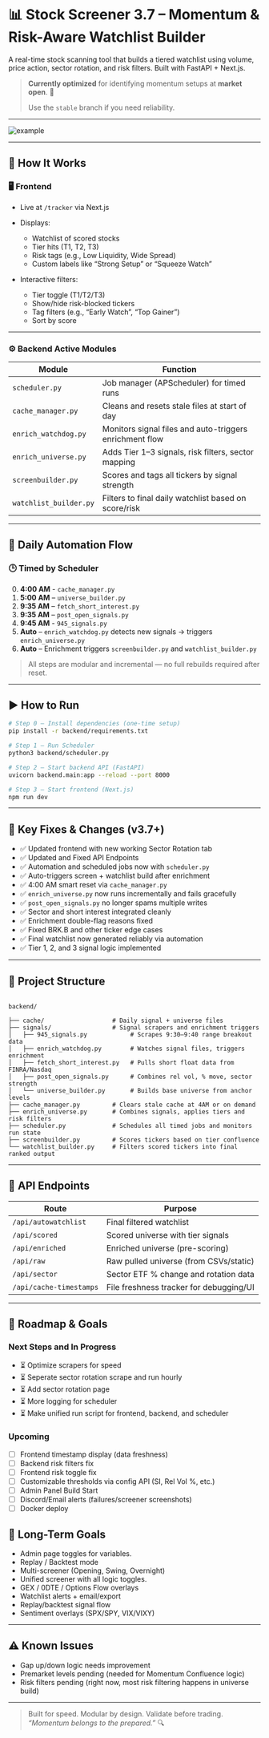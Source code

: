 # 📊 Stock Screener 3.7 – Momentum & Risk-Aware Watchlist Builder

A real-time stock scanning tool that builds a tiered watchlist using volume, price action, sector rotation, and risk filters. Built with FastAPI + Next.js.

> **Currently optimized** for identifying momentum setups at **market open**. 🚀
>
> Use the `stable` branch if you need reliability.

---

![example](https://github.com/user-attachments/assets/97ff525c-fe60-4af3-8952-d913e9e46a75)

---

## 🔧 How It Works

### 🖥️ Frontend

- Live at `/tracker` via Next.js
- Displays:
  - Watchlist of scored stocks
  - Tier hits (T1, T2, T3)
  - Risk tags (e.g., Low Liquidity, Wide Spread)
  - Custom labels like “Strong Setup” or “Squeeze Watch”

- Interactive filters:
  - Tier toggle (T1/T2/T3)
  - Show/hide risk-blocked tickers
  - Tag filters (e.g., “Early Watch”, “Top Gainer”)
  - Sort by score

---

### ⚙️ Backend Active Modules

| Module                 | Function                                                 |
| ---------------------- | -------------------------------------------------------- |
| `scheduler.py`         | Job manager (APScheduler) for timed runs                 |
| `cache_manager.py`     | Cleans and resets stale files at start of day            |
| `enrich_watchdog.py`   | Monitors signal files and auto-triggers enrichment flow  |
| `enrich_universe.py`   | Adds Tier 1–3 signals, risk filters, sector mapping      |
| `screenbuilder.py`     | Scores and tags all tickers by signal strength           |
| `watchlist_builder.py` | Filters to final daily watchlist based on score/risk     |

---

## 🔁 Daily Automation Flow

### 🕒 Timed by Scheduler
0. **4:00 AM** - `cache_manager.py`
1. **5:00 AM** – `universe_builder.py` 
2. **9:35 AM** – `fetch_short_interest.py` 
3. **9:35 AM** – `post_open_signals.py` 
4. **9:45 AM**  - `945_signals.py`
5. **Auto** – `enrich_watchdog.py` detects new signals → triggers `enrich_universe.py`  
6. **Auto** – Enrichment triggers `screenbuilder.py` and `watchlist_builder.py`

> All steps are modular and incremental — no full rebuilds required after reset.

---

## ▶️ How to Run

```bash
# Step 0 — Install dependencies (one-time setup)
pip install -r backend/requirements.txt

# Step 1 — Run Scheduler
python3 backend/scheduler.py

# Step 2 — Start backend API (FastAPI)
uvicorn backend.main:app --reload --port 8000

# Step 3 — Start frontend (Next.js)
npm run dev
```

---

## 🚨 Key Fixes & Changes (v3.7+)
* ✅ Updated frontend with new working Sector Rotation tab
* ✅ Updated and Fixed API Endpoints
* ✅ Automation and scheduled jobs now with `scheduler.py`
* ✅ Auto-triggers screen + watchlist build after enrichment
* ✅ 4:00 AM smart reset via `cache_manager.py`
* ✅ `enrich_universe.py` now runs incrementally and fails gracefully
* ✅ `post_open_signals.py` no longer spams multiple writes
* ✅ Sector and short interest integrated cleanly
* ✅ Enrichment double-flag reasons fixed
* ✅ Fixed BRK.B and other ticker edge cases
* ✅ Final watchlist now generated reliably via automation
* ✅ Tier 1, 2, and 3 signal logic implemented

---

## 📁 Project Structure

```

backend/

├── cache/                   # Daily signal + universe files
├── signals/                 # Signal scrapers and enrichment triggers
│   ├── 945_signals.py            # Scrapes 9:30–9:40 range breakout data
│   ├── enrich_watchdog.py        # Watches signal files, triggers enrichment
│   ├── fetch_short_interest.py   # Pulls short float data from FINRA/Nasdaq
│   ├── post_open_signals.py      # Combines rel vol, % move, sector strength
│   └── universe_builder.py       # Builds base universe from anchor levels
├── cache_manager.py         # Clears stale cache at 4AM or on demand
├── enrich_universe.py       # Combines signals, applies tiers and risk filters
├── scheduler.py             # Schedules all timed jobs and monitors run state
├── screenbuilder.py         # Scores tickers based on tier confluence
└── watchlist_builder.py     # Filters scored tickers into final ranked output

```

---

## 📡 API Endpoints

| Route                   | Purpose                                  |
| ----------------------- | ---------------------------------------- |
| `/api/autowatchlist`    | Final filtered watchlist                 |
| `/api/scored`           | Scored universe with tier signals        |
| `/api/enriched`         | Enriched universe (pre-scoring)          |
| `/api/raw`              | Raw pulled universe (from CSVs/static)   |
| `/api/sector`           | Sector ETF % change and rotation data    |
| `/api/cache-timestamps` | File freshness tracker for debugging/UI  |

---

## 🚧 Roadmap & Goals

### Next Steps and In Progress

* ⏳ Optimize scrapers for speed
* ⏳ Seperate sector rotation scrape and run hourly
* ⏳ Add sector rotation page
* ⏳ More logging for scheduler
* ⏳ Make unified run script for frontend, backend, and scheduler

### Upcoming

* [ ] Frontend timestamp display (data freshness)
* [ ] Backend risk filters fix
* [ ] Frontend risk toggle fix
* [ ] Customizable thresholds via config API (SI, Rel Vol %, etc.) 
* [ ] Admin Panel Build Start
* [ ] Discord/Email alerts (failures/screener screenshots)
* [ ] Docker deploy

## 🧪 Long-Term Goals

- Admin page toggles for variables.
- Replay / Backtest mode
- Multi-screener (Opening, Swing, Overnight)
- Unified screener with all logic toggles.
- GEX / 0DTE / Options Flow overlays
- Watchlist alerts + email/export
- Replay/backtest signal flow
- Sentiment overlays (SPX/SPY, VIX/VIXY)

---

## ⚠️ Known Issues
* Gap up/down logic needs improvement
* Premarket levels pending (needed for Momentum Confluence logic)
* Risk filters pending (right now, most risk filtering happens in universe build)
---

> Built for speed. Modular by design. Validate before trading.  
> *“Momentum belongs to the prepared.”* 🔍